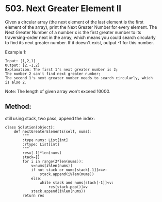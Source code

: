 # 503. Next Greater Element II

Given a circular array (the next element of the last element is the first element of the array), print the Next Greater Number for every element. The Next Greater Number of a number x is the first greater number to its traversing-order next in the array, which means you could search circularly to find its next greater number. If it doesn't exist, output -1 for this number.

Example 1:

    Input: [1,2,1]
    Output: [2,-1,2]
    Explanation: The first 1's next greater number is 2; 
    The number 2 can't find next greater number; 
    The second 1's next greater number needs to search circularly, which is also 2.

Note: The length of given array won't exceed 10000.

## Method:

still using stack, two pass, append the index:

    class Solution(object):
        def nextGreaterElements(self, nums):
            """
            :type nums: List[int]
            :rtype: List[int]
            """
            res=[-1]*len(nums)
            stack=[]
            for i in range(2*len(nums)):
                v=nums[i%len(nums)]
                if not stack or nums[stack[-1]]>=v:
                    stack.append(i%len(nums))
                else:
                    while stack and nums[stack[-1]]<v:
                        res[stack.pop()]=v
                stack.append(i%len(nums))
            return res